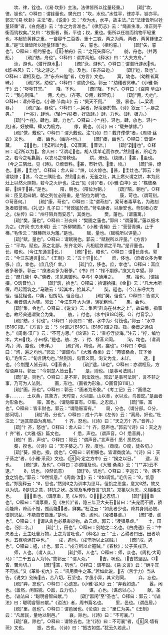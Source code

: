 <!-- { "loadSidebar": true } -->
　　坎、律，铨也。（《易·坎卦》主法。法律皆所以铨量轻重。）
　　[疏]“坎、律，铨也”。○释曰：谓铨量也。樊光曰：“坎，水也。”水性平，律亦平，铨亦平。郭云“《易·坎卦》主法”者，《说卦》云：“坎为水，水平，故主法。”云“法律皆所以铨量轻重”者，《白虎通》云：“水之为言准也。”《律历志》云：“绳直生准，准正则平衡而钧权矣。”又曰：“权衡者，衡，平也；权，重也。衡所以任权而钧物平轻重也，本起於黄锺之重。一龠容千二百黍，重十二铢，两之为两。两者，两黄锺律之重。”是“法律皆所以铨量轻重”也。
　　矢，誓也。（相约誓。）
　　[疏]“矢，誓也”。○释曰：相约誓也。《·柏舟》云：“之死矢靡它。”
　　舫，舟也。（并两船。）
　　[疏]“舫，舟也”。○释曰：谓并两船。《释水》曰：“大夫方舟。”
　　泳，游也。（潜行游水。）
　　[疏]“泳，游也”。○释曰：谓潜行游水也。《邶·谷风》云：“泳之游之。”
　　迨，及也。（东齐曰迨。）
　　[疏]“迨，及也”。○释曰：谓相及也。注“东齐曰迨”者，《方言》文也。
　　冥，幼也。（幼稚者冥昧。）
　　[疏]“冥，幼也”。○释曰：谓幼少也。郭云：“幼稚者冥昧。”《小雅·斯干》云：“哕哕其冥。”
　　降，下也。
　　[疏]“降，下也”。○释曰：《召南·草虫》云：“我心则降。”
　　佣，均也。（齐等。○佣，敕容切。）
　　[疏]“佣，均也”。○释曰：谓齐等也。《小雅·节南山》云：“昊天不佣。”
　　强，暴也。（︹梁凌暴。）
　　[疏]“强，暴也”。○释曰：︹梁者，好凌暴於物。《诗》叙云：“︹暴之男。”
　　{宀兆}，肆也。（轻{宀兆}者，好放肆。）肆，力也。（肆，极力。）
　　[疏]“{宀兆}，肆也。肆，力也”。○释曰：{宀兆}，轻也。肆，放也。轻{宀兆}者，好放肆。肆又为极力。
　　俅，戴也。（《诗》曰：“载弁俅俅。”）
　　[疏]“俅，戴也”。○释曰：谓头戴也。注“《诗》曰：载弁俅俅”者，《周颂·丝衣》文也。
　　瘗，幽也。（幽亦也。）
　　[疏]“瘗，幽也”。○释曰：皆谓藏。
　　，也。（毛所以为。○音离。音计。）
　　[疏]“，也”。○释曰：毛所以为。舍人曰：“谓毛也。胡人续羊毛而作衣。”然则者，织毛为之，若今之毛氍毹，以衣马之带鞅也。
　　烘，燎也。（烧燎。）甚，圭也。（今之三隅灶。见《诗》。○燎音料。甚，市针切。圭，顷。）
　　[疏]“烘，燎也。甚，圭也”。○释曰：舍人曰：“烘，以火燎也。甚，圭灶也。”郭云：烘谓烧燎；甚，今之三隅灶也。然则圭者，无釜之灶，其上燃火谓之烘，本为此灶上以然火照物，若今之火炉也。注云“见《诗》”者，《小雅·白华》云：“樵彼桑薪，烘于甚。”是也。
　　陪，朝也。（陪位为朝。）
　　[疏]“陪，朝也”。○释曰：臣见君曰朝，朝之列位必陪重。是“陪位为朝”也。
　　康，苛也。（谓苛刻。○苛音何。）
　　[疏]“康，苛也”。○释曰：注“谓苛刻”，案苛者毒草名，为政刻急者取譬焉。《礼记》孔子曰：“苛政猛於虎。”苛名康者，以康安也。苛刻者心安之。《左传》曰：“州吁阻兵而安忍”，其类也。
　　樊，藩也。（谓藩篱。）
　　[疏]“樊，藩也”。○释曰：孙炎曰：“樊圃之藩也。”郭曰：“谓藩篱。”藩以细木为之。《齐风·东方未明》云：“折柳樊圃。”《小雅·青蝇》云：“营营青蝇，止于榛。”毛传云：“棘榛所以为藩。”是也。
　　赋，量也。（赋税所以评量。）
　　[疏]“赋，量也”。○释曰：谓赋税也。郭云：“赋税所以评量。”《方言》云：“平均，赋也。燕之北鄙，东齐北郊，凡相赋敛谓之平均。”是评量也。
　　长，粮也。（今江东通言长。）
　　[疏]“长，粮也”。○释曰：谓长食也。郭云：“今江东通言长。”《王制》云：“五十异长。”
　　庶，侈也。（庶者众多为奢侈。）庶，幸也。（庶几侥亻幸。）
　　[疏]“庶，侈也。庶，幸也”。○释曰：富庶者多奢侈。郭云：“庶者众多为奢侈。”《书》曰：“禄不期侈。”庶又为幸望。郭云：“庶几侥亻幸。”侥者，求见亲御也。幸与亻幸通用之。
　　筑，拾也。（谓拾掇。○筑音竹。）
　　[疏]“筑，拾也”。○释曰：拾谓拾掇。《金》云：“凡大木所偃，尽起而筑之。”马融云：“起其木，拾其禾。”
　　奘，驵也。（今江东呼大为驵，驵犹粗也。○奘，徂朗切。驵音租。）
　　[疏]“奘，驵也”。○释曰：皆谓大也。秦晋谓大为奘。郭云：“今江东呼大为驵，驵犹粗也。”
　　集，会也。
　　[疏]“集，会也”。○释曰：《说文》云：集若“群鸟在林木之上”，故曰集，指事也。故经典通谓聚会为集。
　　舫，氵付也。（水中[B18C]筏。○氵付音孚。）
　　[疏]“舫，氵付也”。○释曰：孙炎曰：“舫，水中为氵付筏也。”郭云：“水中[B18C]筏。”《方言》云：“氵付谓之[B18C]。[B18C]谓之筏。筏，秦晋之通语也。”《周南·汉广》云：“不可方思。”《论语》云：“乘桴浮於海。”注云：“桴，编竹木，大曰伐，小曰桴。”是也。舫、方、氵付、桴音义同。
　　洵，均也。（谓调均。）洵，龛也。（未详。）
　　[疏]“洵，均也。洵，龛也”。○释曰：李巡曰：“洵，遍之均也。”郭云：“谓调均。”《大雅·桑柔》云：“苑彼桑柔，其下侯旬。”毛传云：“旬言阴均也。”然则洵、旬音义同。洵又为龛，未详。
　　逮，也。（今荆楚人皆云Ш。○音沓。）
　　[疏]“逮，Ш也”。○释曰：亦谓相及，方俗语异耳。郭云：“今荆楚人皆云。”
　　是，则也。（是事可法则。）
　　[疏]“是，则也”。○释曰：是不非，则法效也。郭云“是事可法则”，言不非之事，乃可为人法则。
　　画，形也。（画者为形象。○画音[B118]。）
　　[疏]“画，形也”。○释曰：郭云：“画者为形象。”《考工记》云：“画缋之事，．．．．．．土以黄，其象方，天时变，火以圜，山以章，水以龙，鸟兽蛇。”是画者为形象也。
　　赈，富也。（谓隐赈富有。○赈，之忍反。）
　　[疏]“赈，富也”。○释曰：皆丰财也。郭云：“谓隐赈富有。”
　　局，分也。（谓分部。○分，部问切。）
　　[疏]“局，分也”。○释曰：成十六年《左传》云：“离局，奸也。”杜注云：“远其部曲为离局。”
　　忄齐，怒也。（《诗》曰：“天之方忄齐。”音荠。）
　　[疏]“忄齐，怒也”。○释曰：舍人曰：“忄齐，怒声也。”郭云“《诗》曰：天之方忄齐”者，《大雅·版》篇文也。
　　亻悉，声也。（谓声音。○亻悉音屑。）
　　[疏]“亻悉，声也”。○释曰：郭云：“谓声音。”言声音亻悉亻悉然也。
　　葵，揆也。（《诗》曰：“天子葵之。”）揆，度也。（商度。○度，徒各切。）
　　[疏]“葵，揆也。揆，度也”。○释曰：转相解也。皆谓商度法。“《诗》曰：天子葵之”者，《小雅·采菽》文也。《风·定之方中》云：“揆之以日。”
　　逮，及也。
　　[疏]“逮，及也”。○释曰：亦谓相及也。《大雅·桑柔》云：“{艹并}云不逮。”
　　，饥也。（然饥意）
　　[疏]“，饥也”。○释曰：李巡云：“，宿不食之饥也。”郭云：“然饥意。”《周南·汝》云：“如调饥。”毛传云：“，饥意也。”郑笺释云：“，思也。”然则之为训本为思耳。但饥之思食，意又然，故又以为饥。是饥之意，非饥之状。故郭及毛传皆言“饥意”。郑笺以为思，义相接成也。
　　，重也。（谓厚重，见《左传》。○，之忍切。）
　　[疏]“，重也”。○释曰：“谓厚重，见《左传》”者，隐三年卫大夫石昔曰：“夫宠而不骄，骄而能降，降而不憾，憾而能者，鲜矣。”杜注云：“如此者少也。降其身则必恨，恨则思乱，不能自安自重。”是也。
　　猎，虐也。（凌猎暴虐。）
　　[疏]“猎，虐也”。○释曰：亻谓从禽也必暴害於物，故云虐。郭云：“凌猎暴虐。”
　　土，田也。（别二名。）
　　[疏]“土，田也”。○释曰：别地之二名也。《白虎通》云：“中央者土，土主吐舍万物，上之为言吐也。”《释名》云：“土，乙耕者曰田。田者填也，五稼填满其中也。”
　　戍，遏也。（戍守所以止寇贼。）
　　[疏]“戍，遏也”。○释曰：遏，止也。郭云：“戍守所以止寇贼。”《春秋》：公子买戍卫。
　　师，人也。（谓人众。）
　　[疏]“师，人也”。○释曰：师，众也。《周礼·大司马》：“二千五百人为师。”故郭云：“谓人众。”
　　吉，巩也。（吉然坚固。○告，苦角切。）
　　[疏]“吉，巩也”。○释曰：谓牢固。《易·文言》云：“确乎其不可拔。”又《革卦·初九》云：“巩用黄牛之革。”若如此说，吉（苦学力）当从告。《说文》别有吉，苦八切，石坚也。字虽小异，其义则同。
　　弃，忘也。
　　[疏]“弃，忘也”。○释曰：心遗忘。《小雅·谷风》云：“弃我如遗。”
　　嚣，闲也。（嚣然，闲暇貌。○嚣，丘力切。）
　　谋，心也。（谋虑以心。）
　　献，圣也。（谥法曰：“聪明睿智曰献。”）
　　[疏]“嚣闲”至“圣也”。○释曰：郭云：“《谥法》曰：聪明睿智曰献。”《谥法》者，周书篇名也。
　　里，邑也。（谓邑居。）
　　[疏]“里，邑也”。○释曰：谓邑居也。《论语》云：“里仁为美。”《王制》云：“凡居民，量地以制邑。”
　　襄，除也。（《诗》曰：“不可襄。”）
　　[疏]“襄，除也”。○释曰：谓除去也。注“《诗》曰：不可襄”者，《风·墙有茨》文也。
　　振，古也。（《诗》曰：“振古如兹。”犹云久若此。）
